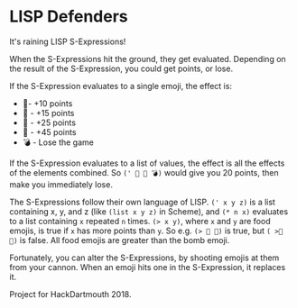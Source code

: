 # LISP Defenders

It's raining LISP S-Expressions!

When the S-Expressions hit the ground, they get evaluated. Depending on
the result of the S-Expression, you could get points, or lose.

If the S-Expression evaluates to a single emoji, the effect is:

- 🍩- +10 points
- 🍕 - +15 points
- 🌯 - +25 points
- 🍣 - +45 points
- 💣 - Lose the game

If the S-Expression evaluates to a list of values, the effect is all the
effects of the elements combined. So `(' 🍩 🍩 💣)` would give you 20
points, then make you immediately lose.

The S-Expressions follow their own language of LISP.  `(' x y z)`
is a list containing x, y, and z (like `(list x y z)` in Scheme), and
`(* n x)` evaluates to a list containing `x` repeated `n` times.
`(> x y)`, where `x` and `y` are food emojis, is true if `x` has more
points than `y`. So e.g. `(> 🍕 🍰)` is true, but `( >🍕 🌯)` is false.
All food emojis are greater than the bomb emoji.

Fortunately, you can alter the S-Expressions, by shooting emojis at
them from your cannon. When an emoji hits one in the S-Expression, it
replaces it.

Project for HackDartmouth 2018.
